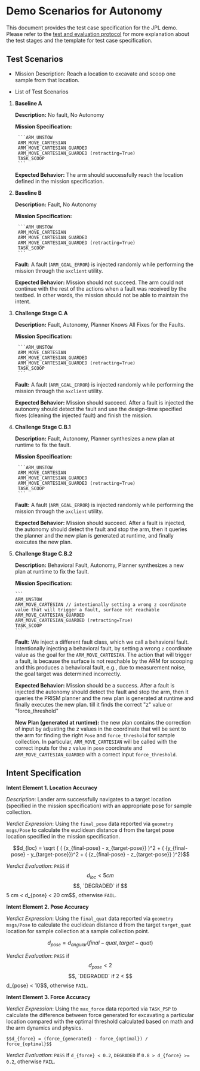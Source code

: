# Demo Scenarios for Autonomy

This document provides the test case specification for the JPL demo. Please refer to the [test and evaluation protocol](./evaluation-protocol.md) for more explanation about the test stages and the template for test case specification.

## Test Scenarios

* Mission Description: Reach a location to excavate and scoop one sample from that location.

* List of Test Scenarios

1. **Baseline A** 

	**Description:** No fault, No Autonomy

	**Mission Specification:**
		
		```ARM_UNSTOW
		ARM_MOVE_CARTESIAN
		ARM_MOVE_CARTESIAN_GUARDED
		ARM_MOVE_CARTESIAN_GUARDED (retracting=True)
		TASK_SCOOP
		```


	**Expected Behavior:** The arm should successfully reach the location defined in the mission specification.


2. **Baseline B**
	
	**Description:** Fault, No Autonomy

	**Mission Specification:**
		
		```ARM_UNSTOW
		ARM_MOVE_CARTESIAN
		ARM_MOVE_CARTESIAN_GUARDED
		ARM_MOVE_CARTESIAN_GUARDED (retracting=True)
		TASK_SCOOP
		```

	**Fault:** A fault (`ARM_GOAL_ERROR`) is injected randomly while performing the mission through the `axclient` utility.

	**Expected Behavior:** Mission should not succeed. The arm could not continue with the rest of the actions when a fault was received by the testbed. In other words, the mission should not be able to maintain the intent. 	

3. **Challenge Stage C.A** 

	**Description:** Fault, Autonomy, Planner Knows All Fixes for the Faults.
	
	**Mission Specification:**
		
		```ARM_UNSTOW
		ARM_MOVE_CARTESIAN
		ARM_MOVE_CARTESIAN_GUARDED
		ARM_MOVE_CARTESIAN_GUARDED (retracting=True)
		TASK_SCOOP
		```
	
	**Fault:** A fault (`ARM_GOAL_ERROR`) is injected randomly while performing the mission through the `axclient` utility.

	**Expected Behavior:** Mission should succeed. After a fault is injected the autonomy should detect the fault and use the design-time specified fixes (cleaning the injected fault) and finish the mission.	
	
4. **Challenge Stage C.B.1** 
	
	**Description:** Fault, Autonomy, Planner synthesizes a new plan at runtime to fix the fault. 
	
	**Mission Specification:**
		
		```ARM_UNSTOW
		ARM_MOVE_CARTESIAN
		ARM_MOVE_CARTESIAN_GUARDED
		ARM_MOVE_CARTESIAN_GUARDED (retracting=True)
		TASK_SCOOP
		```

	**Fault:** A fault (`ARM_GOAL_ERROR`) is injected randomly while performing the mission through the `axclient` utility.

	**Expected Behavior:** Mission should succeed. After a fault is injected, the autonomy should detect the fault and stop the arm, then it queries the planner and the new plan is generated at runtime, and finally executes the new plan.

 5. **Challenge Stage C.B.2** 

 	**Description:** Behavioral Fault, Autonomy, Planner synthesizes a new plan at runtime to fix the fault.
	
	**Mission Specification:**
		
		```
		ARM_UNSTOW
		ARM_MOVE_CARTESIAN // intentionally setting a wrong z coordinate value that will trigger a fault, surface not reachable
		ARM_MOVE_CARTESIAN_GUARDED
		ARM_MOVE_CARTESIAN_GUARDED (retracting=True)
		TASK_SCOOP
		```

	**Fault:** We inject a different fault class, which we call a behavioral fault. Intentionally injecting a behavioral fault, by setting a wrong `z` coordinate value as the goal for the `ARM_MOVE_CARTESIAN`. The action that will trigger a fault, is because the surface is not reachable by the ARM for scooping and this produces a behavioral fault, e.g., due to measurement noise, the goal target was determined incorrectly.
	
	**Expected Behavior:** Mission should be a success. After a fault is injected the autonomy should detect the fault and stop the arm, then it queries the PRISM 	planner and the new plan is generated at runtime and finally executes the new plan. 
	till it finds the correct "z" value or "force_threshold"

	**New Plan (generated at runtime):** the new plan contains the correction of input by adjusting the z values in the coordinate that will be sent to the arm for finding the right `Pose` and `force_threshold` for sample collection. In particular, `ARM_MOVE_CARTESIAN` will be called with the correct inputs for the `z`  value in `pose` coordinate and `ARM_MOVE_CARTESIAN_GUARDED` with a correct input `force_threshold`.

## Intent Specification

**Intent Element 1. Location Accuracy**

*Description*: Lander arm successfully navigates to a target location (specified in the mission specification) with an appropriate pose for sample collection.

*Verdict Expression*: Using the `final_pose` data reported via `geometry msgs/Pose` to calculate the euclidean distance d from the target pose location specified in the mission specification.

$$d_{loc} = \sqrt { ( {x_{final-pose} - x_{target-pose}} )^2 + ( {y_{final-pose} - y_{target-pose}})^2 + ( {z_{final-pose} - z_{target-pose}} )^2}$$

*Verdict Evaluation*: `PASS` if $$d_{loc} < 5 cm$$ $$, `DEGRADED` if  $$5 cm < d_{pose} < 20 cm$$, otherwise `FAIL`.

**Intent Element 2. Pose Accuracy**

*Verdict Expression*: Using the `final_quat` data reported via `geometry msgs/Pose` to calculate the euclidean distance d from the target `target_quat` location for sample collection at a sample collection point.

$$d_{pose} = d_{angular}(final-quat, target-quat)$$

*Verdict Evaluation*: `PASS` if $$d_{pose} < 2$$ $$, `DEGRADED` if  2 < $$d_{pose} < 10$$, otherwise `FAIL`.

**Intent Element 3. Force Accuracy**

*Verdict Expression*: Using the `max_force` data reported via `TASK_PSP` to calculate the difference between force generated for excavating a particular location compared with the optimal threshold calculated based on math and the arm dynamics and physics.

`$$d_{force} = (force_{generated} - force_{optimal}) / force_{optimal}$$`

*Verdict Evaluation*: `PASS` if `d_{force} < 0.2`, `DEGRADED` if `0.8 > d_{force} >= 0.2`, otherwise `FAIL`.